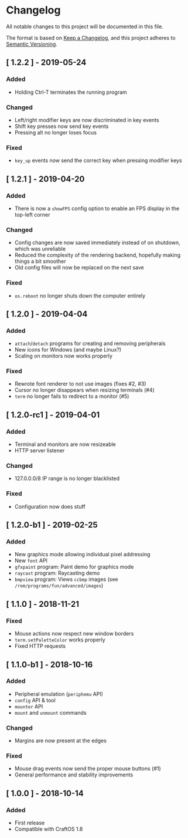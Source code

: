 # Changelog
All notable changes to this project will be documented in this file.

The format is based on [Keep a Changelog](https://keepachangelog.com/en/1.0.0/),
and this project adheres to [Semantic Versioning](https://semver.org/spec/v2.0.0.html).

## [ 1.2.2 ] - 2019-05-24
### Added
- Holding Ctrl-T terminates the running program
### Changed
- Left/right modifier keys are now discriminated in key events
- Shift key presses now send key events
- Pressing alt no longer loses focus
### Fixed
- `key_up` events now send the correct key when pressing modifier keys

## [ 1.2.1 ] - 2019-04-20
### Added
- There is now a `showFPS` config option to enable an FPS display in the top-left corner
### Changed
- Config changes are now saved immediately instead of on shutdown, which was unreliable
- Reduced the complexity of the rendering backend, hopefully making things a bit smoother
- Old config files will now be replaced on the next save
### Fixed
- `os.reboot` no longer shuts down the computer entirely

## [ 1.2.0 ] - 2019-04-04
### Added
- `attach`/`detach` programs for creating and removing peripherals
- New icons for Windows (and maybe Linux?)
- Scaling on monitors now works properly
### Fixed
- Rewrote font renderer to not use images (fixes #2, #3)
- Cursor no longer disappears when resizing terminals (#4)
- `term` no longer fails to redirect to a monitor (#5)

## [ 1.2.0-rc1 ] - 2019-04-01
### Added
- Terminal and monitors are now resizeable
- HTTP server listener
### Changed
- 127.0.0.0/8 IP range is no longer blacklisted
### Fixed
- Configuration now does stuff

## [ 1.2.0-b1 ] - 2019-02-25
### Added
- New graphics mode allowing individual pixel addressing
- New `font` API
- `gfxpaint` program: Paint demo for graphics mode
- `raycast` program: Raycasting demo
- `bmpview` program: Views `ccbmp` images (see `/rom/programs/fun/advanced/images`)

## [ 1.1.0 ] - 2018-11-21
### Fixed
- Mouse actions now respect new window borders
- `term.setPaletteColor` works properly
- Fixed HTTP requests

## [ 1.1.0-b1 ] - 2018-10-16
### Added
- Peripheral emulation (`periphemu` API)
- `config` API & tool
- `mounter` API
- `mount` and `unmount` commands
### Changed
- Margins are now present at the edges
### Fixed
- Mouse drag events now send the proper mouse buttons (#1)
- General performance and stability improvements

## [ 1.0.0 ] - 2018-10-14
### Added
- First release
- Compatible with CraftOS 1.8